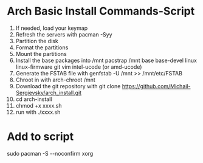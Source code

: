 # Arch Basic Install Commands-Script
1. If needed, load your keymap
2. Refresh the servers with pacman -Syy
3. Partition the disk
4. Format the partitions
5. Mount the partitions
6. Install the base packages into /mnt pacstrap /mnt base base-devel linux linux-firmware git vim intel-ucode (or amd-ucode)
7. Generate the FSTAB file with genfstab -U /mnt >> /mnt/etc/FSTAB
8. Chroot in with arch-chroot /mnt
9. Download the git repository with git clone https://github.com/Michail-Sergievsky/arch_install.git
10. cd arch-install
11. chmod +x xxxx.sh
12. run with ./xxxx.sh
# Add to script
sudo pacman -S --noconfirm xorg
